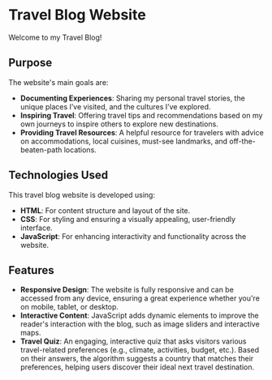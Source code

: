 # Travel Blog Website
Welcome to my Travel Blog! 

## Purpose
The website's main goals are:
- **Documenting Experiences**: Sharing my personal travel stories, the unique places I’ve visited, and the cultures I’ve explored.
- **Inspiring Travel**: Offering travel tips and recommendations based on my own journeys to inspire others to explore new destinations.
- **Providing Travel Resources**: A helpful resource for travelers with advice on accommodations, local cuisines, must-see landmarks, and off-the-beaten-path locations.

## Technologies Used
This travel blog website is developed using:
- **HTML**: For content structure and layout of the site.
- **CSS**: For styling and ensuring a visually appealing, user-friendly interface.
- **JavaScript**: For enhancing interactivity and functionality across the website.

## Features
- **Responsive Design**: The website is fully responsive and can be accessed from any device, ensuring a great experience whether you're on mobile, tablet, or desktop.
- **Interactive Content**: JavaScript adds dynamic elements to improve the reader's interaction with the blog, such as image sliders and interactive maps.
- **Travel Quiz**: An engaging, interactive quiz that asks visitors various travel-related preferences (e.g., climate, activities, budget, etc.). Based on their answers, the algorithm suggests a country that matches their preferences, helping users discover their ideal next travel destination.


